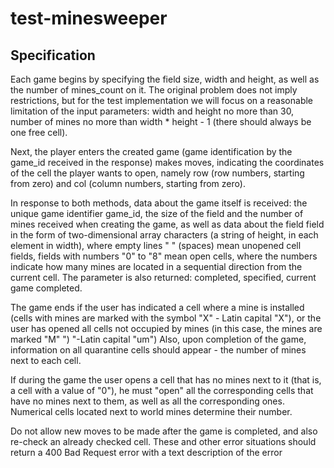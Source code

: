 # test-minesweeper

## Specification

Each game begins by specifying the field size, width and height, as well as the number of mines_count on it. The original problem does not imply restrictions, but for the test implementation we will focus on a reasonable limitation of the input parameters: width and height no more than 30, number of mines no more than width * height - 1 (there should always be one free cell).

Next, the player enters the created game (game identification by the game_id received in the response) makes moves, indicating the coordinates of the cell the player wants to open, namely row (row numbers, starting from zero) and col (column numbers, starting from zero).

In response to both methods, data about the game itself is received: the unique game identifier game_id, the size of the field and the number of mines received when creating the game, as well as data about the field field in the form of two-dimensional array characters (a string of height, in each element in width), where empty lines " " (spaces) mean unopened cell fields, fields with numbers "0" to "8" mean open cells, where the numbers indicate how many mines are located in a sequential direction from the current cell. The parameter is also returned: completed, specified, current game completed.

The game ends if the user has indicated a cell where a mine is installed (cells with mines are marked with the symbol "X" - Latin capital "X"), or the user has opened all cells not occupied by mines (in this case, the mines are marked "M" ") "-Latin capital "um") Also, upon completion of the game, information on all quarantine cells should appear - the number of mines next to each cell.

If during the game the user opens a cell that has no mines next to it (that is, a cell with a value of "0"), he must "open" all the corresponding cells that have no mines next to them, as well as all the corresponding ones. Numerical cells located next to world mines determine their number.

Do not allow new moves to be made after the game is completed, and also re-check an already checked cell. These and other error situations should return a 400 Bad Request error with a text description of the error
